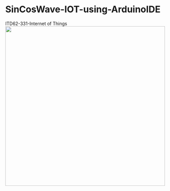 # SinCosWave-IOT-using-ArduinoIDE
ITD62-331-Internet of Things
<img src="https://scontent-sin6-4.xx.fbcdn.net/v/t1.15752-9/370124612_1493427688084285_1618141014497043580_n.jpg?_nc_cat=101&ccb=1-7&_nc_sid=8cd0a2&_nc_eui2=AeGtKuqeC8b-P8pEZugVC0Pe8F8mPaNNC1LwXyY9o00LUr8b7qzyWKuZDwiMP6FiWw-vWc7GFt-YhM-Ovd-xEkpz&_nc_ohc=f_ymDgGrRawAX-v3eLu&_nc_ht=scontent-sin6-4.xx&oh=03_AdT6dfETN369Gmdr51ec1M0qXHYDgkIGdL7YO5cTLaiVbQ&oe=654DD1D4" height="500" width="500" />

